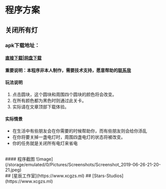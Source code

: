 
# 程序方案
## 关闭所有灯 
### apk下载地址：
#### [直接下载](/base.apk)|[网盘下载](http://www.lanzou.com/i4qe3wj) 
#### 重要说明：本程序非本人制作，需要技术支持，愿意帮助的[联系我](https://wpa.qq.com/msgrd?v=3&uin=3032441511&site=qq&menu=yes) 
#### 玩法说明
1. 点击圆块，这个圆块和周围四个圆块的颜色将会改变。
2. 在所有颜色都为黑色时则通过此关卡。
3. 实际请在文章顶部下载体验。 

#### 实际情景
- 在生活中有些朋友会在你需要的时候帮助你，而有些朋友则会给你添乱
- 在你将要关掉一盏电灯时，周围四盏电灯的状态将被改变。
- 你的任务就是关闭所有电灯来省电
<br>
#### 程序截图
![image](/storage/emulated/0/Pictures/Screenshots/Screenshot_2019-06-26-21-20-21.jpeg)
<br>
## [星辰工作室](https://www.xcgzs.ml)
## [Stars-Studios](https://www.xcgzs.ml)
